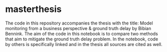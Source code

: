 # masterthesis

The code in this repository accompanies the thesis with the title: Model monitoring from a business perspective & ground truth delay by Bibian Bennink. The aim of the code in this notebook is to compare two methods that aim to mitigate the ground truth delay problem. In the notebook, code by others is specifically linked and in the thesis all sources are cited as well. 
